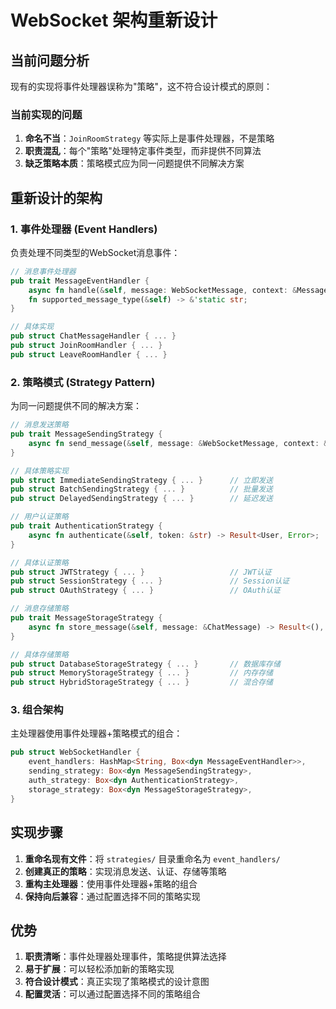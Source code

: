 # WebSocket 架构重新设计

## 当前问题分析

现有的实现将事件处理器误称为"策略"，这不符合设计模式的原则：

### 当前实现的问题
1. **命名不当**：`JoinRoomStrategy` 等实际上是事件处理器，不是策略
2. **职责混乱**：每个"策略"处理特定事件类型，而非提供不同算法
3. **缺乏策略本质**：策略模式应为同一问题提供不同解决方案

## 重新设计的架构

### 1. 事件处理器 (Event Handlers)
负责处理不同类型的WebSocket消息事件：

```rust
// 消息事件处理器
pub trait MessageEventHandler {
    async fn handle(&self, message: WebSocketMessage, context: &MessageContext) -> Result<MessageResult, Error>;
    fn supported_message_type(&self) -> &'static str;
}

// 具体实现
pub struct ChatMessageHandler { ... }
pub struct JoinRoomHandler { ... }
pub struct LeaveRoomHandler { ... }
```

### 2. 策略模式 (Strategy Pattern)
为同一问题提供不同的解决方案：

```rust
// 消息发送策略
pub trait MessageSendingStrategy {
    async fn send_message(&self, message: &WebSocketMessage, context: &MessageContext) -> Result<(), Error>;
}

// 具体策略实现
pub struct ImmediateSendingStrategy { ... }      // 立即发送
pub struct BatchSendingStrategy { ... }          // 批量发送
pub struct DelayedSendingStrategy { ... }        // 延迟发送

// 用户认证策略
pub trait AuthenticationStrategy {
    async fn authenticate(&self, token: &str) -> Result<User, Error>;
}

// 具体认证策略
pub struct JWTStrategy { ... }                   // JWT认证
pub struct SessionStrategy { ... }               // Session认证
pub struct OAuthStrategy { ... }                 // OAuth认证

// 消息存储策略
pub trait MessageStorageStrategy {
    async fn store_message(&self, message: &ChatMessage) -> Result<(), Error>;
}

// 具体存储策略
pub struct DatabaseStorageStrategy { ... }       // 数据库存储
pub struct MemoryStorageStrategy { ... }         // 内存存储
pub struct HybridStorageStrategy { ... }         // 混合存储
```

### 3. 组合架构
主处理器使用事件处理器+策略模式的组合：

```rust
pub struct WebSocketHandler {
    event_handlers: HashMap<String, Box<dyn MessageEventHandler>>,
    sending_strategy: Box<dyn MessageSendingStrategy>,
    auth_strategy: Box<dyn AuthenticationStrategy>,
    storage_strategy: Box<dyn MessageStorageStrategy>,
}
```

## 实现步骤

1. **重命名现有文件**：将 `strategies/` 目录重命名为 `event_handlers/`
2. **创建真正的策略**：实现消息发送、认证、存储等策略
3. **重构主处理器**：使用事件处理器+策略的组合
4. **保持向后兼容**：通过配置选择不同的策略实现

## 优势

1. **职责清晰**：事件处理器处理事件，策略提供算法选择
2. **易于扩展**：可以轻松添加新的策略实现
3. **符合设计模式**：真正实现了策略模式的设计意图
4. **配置灵活**：可以通过配置选择不同的策略组合
